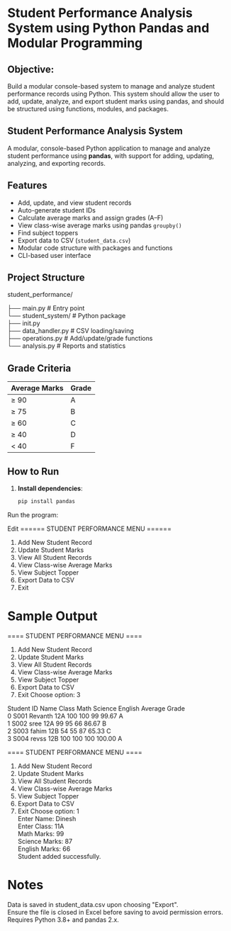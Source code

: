 # Student Performance Analysis System using Python Pandas and Modular Programming
## Objective:
Build a modular console-based system to manage and analyze student performance 
records using Python. This system should allow the user to add, update, analyze, and 
export student marks using pandas, and should be structured using functions, 
modules, and packages.


## Student Performance Analysis System

A modular, console-based Python application to manage and analyze student performance using **pandas**, with support for adding, updating, analyzing, and exporting records.


## Features

- Add, update, and view student records
- Auto-generate student IDs
- Calculate average marks and assign grades (A–F)
- View class-wise average marks using pandas `groupby()`
- Find subject toppers
- Export data to CSV (`student_data.csv`)
- Modular code structure with packages and functions
- CLI-based user interface

## Project Structure

student_performance/

├── main.py # Entry point    
└── student_system/ # Python package   
├── init.py    
├── data_handler.py # CSV loading/saving  
├── operations.py # Add/update/grade functions  
└── analysis.py # Reports and statistics

## Grade Criteria

| Average Marks | Grade |
|---------------|-------|
| ≥ 90          | A     |
| ≥ 75          | B     |
| ≥ 60          | C     |
| ≥ 40          | D     |
| < 40          | F     |


##  How to Run

1. **Install dependencies**:
   ```bash
   pip install pandas
Run the program:

Edit
====== STUDENT PERFORMANCE MENU ======
1. Add New Student Record
2. Update Student Marks
3. View All Student Records
4. View Class-wise Average Marks
5. View Subject Topper
6. Export Data to CSV
7. Exit
# Sample Output
==== STUDENT PERFORMANCE MENU ====
1. Add New Student Record
2. Update Student Marks
3. View All Student Records
4. View Class-wise Average Marks
5. View Subject Topper
6. Export Data to CSV
7. Exit
Choose option: 3

  Student ID     Name Class  Math  Science  English  Average Grade  
0       S001  Revanth   12A   100      100       99    99.67     A  
1       S002     sree   12A    99       95       66    86.67     B  
2       S003    fahim   12B    54       55       87    65.33     C  
3       S004    revss   12B   100      100      100   100.00     A  

==== STUDENT PERFORMANCE MENU ====
1. Add New Student Record
2. Update Student Marks
3. View All Student Records
4. View Class-wise Average Marks
5. View Subject Topper
6. Export Data to CSV
7. Exit
Choose option: 1  
Enter Name: Dinesh  
Enter Class: 11A  
Math Marks: 99  
Science Marks: 87  
English Marks: 66  
Student added successfully.

# Notes
Data is saved in student_data.csv upon choosing "Export".  
Ensure the file is closed in Excel before saving to avoid permission errors.  
Requires Python 3.8+ and pandas 2.x.  
